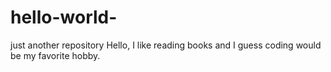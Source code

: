 # hello-world-
just another repository
Hello,
I like reading books and I guess coding would be my favorite hobby.
